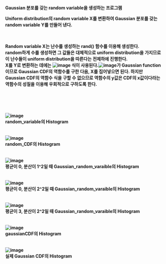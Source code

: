 

<h4>Gaussian 분포를 갖는 random variable을 생성하는 프로그램

Uniform distribution의 random variable X를 변환하여 Gaussian 분포를 갖는 random variable Y를 만들어 낸다.

<br><br>
Random variable X는 난수를 생성하는 rand() 함수를 이용해 생성한다.<br>
random하게 수를 생성하면 그 값들은 대체적으로 uniform distribution을 가지므로 이 난수들이 uniform distribution을 따른다는 전제하에 진행한다. <br>
X를 Y로 변환하는 데에는 ![image](https://user-images.githubusercontent.com/37769713/94163371-ba3ea680-fec2-11ea-88ef-94b07bfc8af2.png) 식이 사용된다.![image](https://user-images.githubusercontent.com/37769713/94163929-641e3300-fec3-11ea-8cde-84dba4cb9e25.png)가 Gaussian function이므로 Gaussian CDF의 역함수를 구한 다음, X를 집어넣으면 된다. 하지만 Gaussian CDF의 역함수 식을 구할 수 없으므로 역함수의 y값은 CDF의 x값이다라는 역함수의 성질을 이용해 우회적으로 구하도록 한다.
<br><br><br><br><br>


![image](https://user-images.githubusercontent.com/37769713/94164055-887a0f80-fec3-11ea-9a98-0fb057bf6411.png)<br>
random_variable의 Histogram
<br><br><br>
![image](https://user-images.githubusercontent.com/37769713/94164198-b4959080-fec3-11ea-846d-14d5724003c0.png)<br>
random_CDF의 Histogram
<br><br><br>
![image](https://user-images.githubusercontent.com/37769713/94164260-c70fca00-fec3-11ea-9625-a3d06a9d0986.png)<br>
평균이 0, 분산이 1^2일 때 Gaussian_random_varaible의 Histogram
<br><br><br>
![image](https://user-images.githubusercontent.com/37769713/94164365-ed356a00-fec3-11ea-8b97-b6e58c561fbd.png)<br>
평균이 0, 분산이 2^2일 때 Gaussian_random_varaible의 Histogram
<br><br><br>
![image](https://user-images.githubusercontent.com/37769713/94164429-fe7e7680-fec3-11ea-8a03-8f6c29de4734.png)<br>
평균이 3, 분산이 2^2일 때 Gaussian_random_varaible의 Histogram
<br><br><br>
![image](https://user-images.githubusercontent.com/37769713/94164474-0b9b6580-fec4-11ea-84c3-237997f8f40a.png)<br>
gaussianCDF의 Histogram
<br><br><br>
![image](https://user-images.githubusercontent.com/37769713/94164594-32f23280-fec4-11ea-96f4-723c20a91445.png)<br>
실제 Gaussian CDF의 Histogram
<br><br><br>



